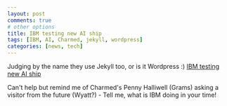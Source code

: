 ```yaml
---
layout: post
comments: true
# other options
title: IBM testing new AI ship
tags: [IBM, AI, Charmed, jekyll, wordpress]
categories: [news, tech]
---
```

Judging by the name they use Jekyll too, or is it Wordpress :)
[IBM testing new AI ship](https://newsroom.ibm.com/2020-03-05-Sea-Trials-Begin-for-Mayflower-Autonomous-Ships-AI-Captain)

Can't help but remind me of Charmed's Penny Halliwell (Grams) asking a
visitor from the future (Wyatt?) - Tell me, what is IBM doing in your
time!